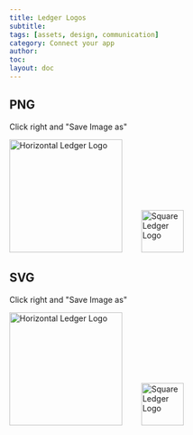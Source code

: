 ```yaml
---
title: Ledger Logos
subtitle:
tags: [assets, design, communication]
category: Connect your app
author:
toc:
layout: doc
---
```


## PNG

Click right and "Save Image as"

<img src="../../../assets/img/logos/ledger-horizontal.png" class="align-center" alt="Horizontal Ledger Logo" width="200px" style="margin-right: 30px;"/> 
<img src="../../../assets/img/logos/ledger-square.png" class="align-center" alt="Square Ledger Logo" width="75px" />

## SVG

Click right and "Save Image as"

<img src="../../../assets/img/logos/ledger-horizontal.svg" alt="Horizontal Ledger Logo" width="200px" style="margin-right: 30px;"/>
<img src="../../../assets/img/logos/ledger-square.svg" alt="Square Ledger Logo" width="75px"/>

